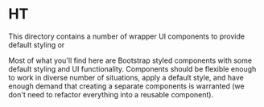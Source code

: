 # HT

This directory contains a number of wrapper UI components to provide default styling or

Most of what you'll find here are Bootstrap styled components with some default
styling and UI functionality. Components should be flexible enough to work in
diverse number of situations, apply a default style, and have enough demand that
creating a separate components is warranted (we don't need to refactor
everything into a reusable component).

